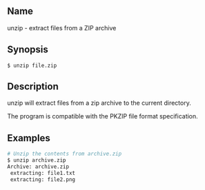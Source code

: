 ## Name

unzip - extract files from a ZIP archive

## Synopsis

```**sh
$ unzip file.zip
```

## Description

unzip will extract files from a zip archive to the current directory.

The program is compatible with the PKZIP file format specification.

## Examples

```sh
# Unzip the contents from archive.zip
$ unzip archive.zip
Archive: archive.zip
 extracting: file1.txt
 extracting: file2.png
```
